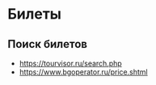 
# Билеты
## Поиск билетов
- https://tourvisor.ru/search.php
- https://www.bgoperator.ru/price.shtml